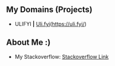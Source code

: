 ## My Domains (Projects)
- ULIFYI **|** [Uli.fyi](https://uli.fyi/)(https://uli.fyi/)

## About Me :)
- My Stackoverflow: [Stackoverflow Link](https://stackoverflow.com/users/19505552/justin-rossack)

